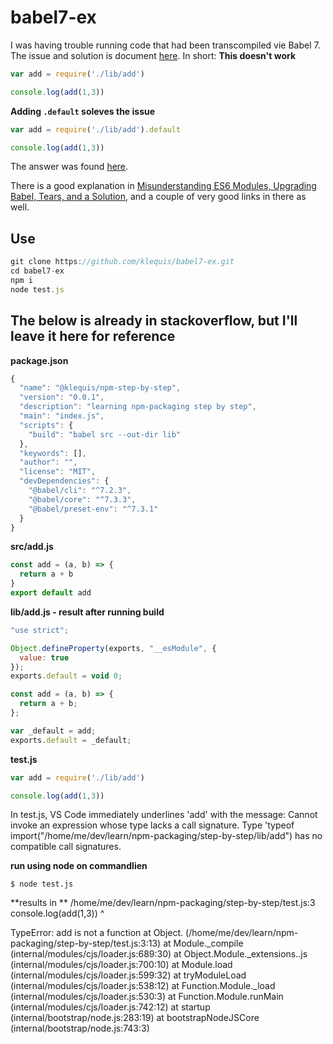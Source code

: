 # babel7-ex

I was having trouble running code that had been transcompiled vie Babel 7. The issue and solution is document [here](https://stackoverflow.com/questions/54871997/add-is-not-a-function-when-using-babel). In short:
**This doesn't work**
```js
var add = require('./lib/add')

console.log(add(1,3))
```
**Adding `.default` soleves the issue**
```js
var add = require('./lib/add').default

console.log(add(1,3))
```

The answer was found [here](https://stackoverflow.com/questions/33505992/babel-6-changes-how-it-exports-default).

There is a good explanation in [Misunderstanding ES6 Modules, Upgrading Babel, Tears, and a Solution](https://medium.com/@kentcdodds/misunderstanding-es6-modules-upgrading-babel-tears-and-a-solution-ad2d5ab93ce0), and a couple of very good links in there as well.

## Use
```js
git clone https://github.com/klequis/babel7-ex.git
cd babel7-ex
npm i
node test.js
```


## The below is already in stackoverflow, but I'll leave it here for reference

**package.json**
```js
{
  "name": "@klequis/npm-step-by-step",
  "version": "0.0.1",
  "description": "learning npm-packaging step by step",
  "main": "index.js",
  "scripts": {
    "build": "babel src --out-dir lib"
  },
  "keywords": [],
  "author": "",
  "license": "MIT",
  "devDependencies": {
    "@babel/cli": "^7.2.3",
    "@babel/core": "^7.3.3",
    "@babel/preset-env": "^7.3.1"
  }
}
```

**src/add.js**
```js
const add = (a, b) => {
  return a + b
}
export default add
```

**lib/add.js - result after running build**
```js
"use strict";

Object.defineProperty(exports, "__esModule", {
  value: true
});
exports.default = void 0;

const add = (a, b) => {
  return a + b;
};

var _default = add;
exports.default = _default;
```

**test.js**
```js
var add = require('./lib/add')

console.log(add(1,3))
```

In test.js, VS Code immediately underlines 'add' with the message: Cannot invoke an expression whose type lacks a call signature. Type 'typeof import("/home/me/dev/learn/npm-packaging/step-by-step/lib/add") has no compatible call signatures.

**run using node on commandlien**
```
$ node test.js
```

**results in **
/home/me/dev/learn/npm-packaging/step-by-step/test.js:3
console.log(add(1,3))
            ^

TypeError: add is not a function
    at Object.<anonymous> (/home/me/dev/learn/npm-packaging/step-by-step/test.js:3:13)
    at Module._compile (internal/modules/cjs/loader.js:689:30)
    at Object.Module._extensions..js (internal/modules/cjs/loader.js:700:10)
    at Module.load (internal/modules/cjs/loader.js:599:32)
    at tryModuleLoad (internal/modules/cjs/loader.js:538:12)
    at Function.Module._load (internal/modules/cjs/loader.js:530:3)
    at Function.Module.runMain (internal/modules/cjs/loader.js:742:12)
    at startup (internal/bootstrap/node.js:283:19)
    at bootstrapNodeJSCore (internal/bootstrap/node.js:743:3)